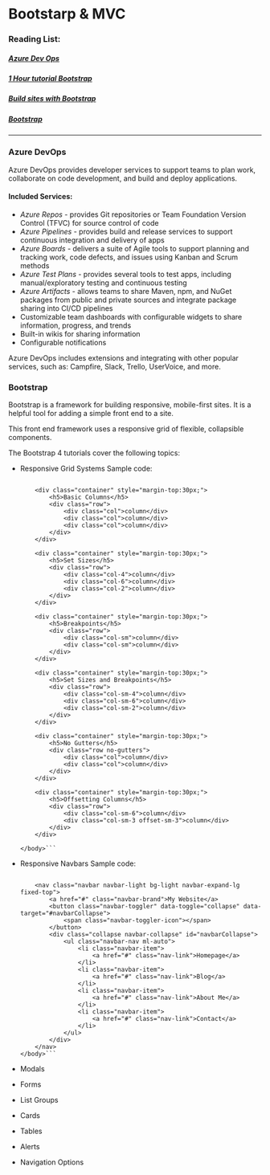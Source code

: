 # Bootstarp & MVC

### Reading List:

##### [Azure Dev Ops](https://docs.microsoft.com/en-us/azure/devops/?view=azure-devops)
##### [1 Hour tutorial Bootstrap](https://scrimba.com/g/gbootstrap4)
##### [Build sites with Bootstrap]()
##### [Bootstrap](https://getbootstrap.com/)

---

### Azure DevOps

Azure DevOps provides developer services to support teams to plan work, collaborate on code development, and build and deploy applications.

#### Included Services:

* *Azure Repos* - provides Git repositories or Team Foundation Version Control (TFVC) for source control of code
* *Azure Pipelines* -  provides build and release services to support continuous integration and delivery of apps
* *Azure Boards* - delivers a suite of Agile tools to support planning and tracking work, code defects, and issues using Kanban and Scrum methods
* *Azure Test Plans* - provides several tools to test apps, including manual/exploratory testing and continuous testing
* *Azure Artifacts* -  allows teams to share Maven, npm, and NuGet packages from public and private sources and integrate package sharing into CI/CD pipelines
* Customizable team dashboards with configurable widgets to share information, progress, and trends
* Built-in wikis for sharing information
* Configurable notifications

Azure DevOps includes extensions and integrating with other popular services, such as: Campfire, Slack, Trello, UserVoice, and more.

### Bootstrap

Bootstrap is a framework for building responsive, mobile-first sites. It is a helpful tool for adding a simple front end to a site. 

This front end framework uses a responsive grid of flexible, collapsible components. 

The Bootstrap 4 tutorials cover the following topics:
* Responsive Grid Systems
	Sample code:
    ```<body>
        
        <div class="container" style="margin-top:30px;">
            <h5>Basic Columns</h5>
            <div class="row">
                <div class="col">column</div>
                <div class="col">column</div>
                <div class="col">column</div>
            </div>
        </div>
        
        <div class="container" style="margin-top:30px;">
            <h5>Set Sizes</h5>
            <div class="row">
                <div class="col-4">column</div>
                <div class="col-6">column</div>
                <div class="col-2">column</div>
            </div>
        </div>
        
        <div class="container" style="margin-top:30px;">
            <h5>Breakpoints</h5>
            <div class="row">
                <div class="col-sm">column</div>
                <div class="col-sm">column</div>
            </div>
        </div>
        
        <div class="container" style="margin-top:30px;">
            <h5>Set Sizes and Breakpoints</h5>
            <div class="row">
                <div class="col-sm-4">column</div>
                <div class="col-sm-6">column</div>
                <div class="col-sm-2">column</div>
            </div>
        </div>
        
        <div class="container" style="margin-top:30px;">
            <h5>No Gutters</h5>
            <div class="row no-gutters">
                <div class="col">column</div>
                <div class="col">column</div>
            </div>
        </div>
        
        <div class="container" style="margin-top:30px;">
            <h5>Offsetting Columns</h5>
            <div class="row">
                <div class="col-sm-6">column</div>
                <div class="col-sm-3 offset-sm-3">column</div>
            </div>
        </div>

    </body>```
    
* Responsive Navbars
    Sample code:
    
    ```<body>
        
        <nav class="navbar navbar-light bg-light navbar-expand-lg fixed-top">
            <a href="#" class="navbar-brand">My Website</a>
            <button class="navbar-toggler" data-toggle="collapse" data-target="#navbarCollapse">
                <span class="navbar-toggler-icon"></span>
            </button>
            <div class="collapse navbar-collapse" id="navbarCollapse">
                <ul class="navbar-nav ml-auto">
                    <li class="navbar-item">
                        <a href="#" class="nav-link">Homepage</a>
                    </li>
                    <li class="navbar-item">
                        <a href="#" class="nav-link">Blog</a>
                    </li>
                    <li class="navbar-item">
                        <a href="#" class="nav-link">About Me</a>
                    </li>
                    <li class="navbar-item">
                        <a href="#" class="nav-link">Contact</a>
                    </li>
                </ul>
            </div>
        </nav>
    </body>```

* Modals
* Forms 
* List Groups 
* Cards
* Tables
* Alerts
* Navigation Options
